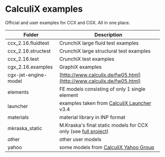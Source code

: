 # CalculiX examples

Official and user examples for CCX and CGX. All in one place.

Folder | Description
--- | ---
ccx_2.16.fluidtest | CrunchiX large fluid test examples
ccx_2.16.structest | CrunchiX large structural test examples
ccx_2.16.test	| CrunchiX test examples
cgx_2.16.examples | GraphiX examples
cgx-jet-engine-model | [http://www.calculix.de/fw05.html](http://www.calculix.de/fw05.html)
elements | FE models consisting of only 1 single element
launcher | examples taken from [CalculiX Launcher](http://www.calculixforwin.com/) v3.4
materials | material library in INP format
mkraska_static | M.Kraska's final static models for CCX only (see [full project](https://github.com/mkraska/CalculiX-Examples))
other | other user models
yahoo | some models from [CalculiX Yahoo Group](https://groups.yahoo.com/neo/groups/CALCULIX)
